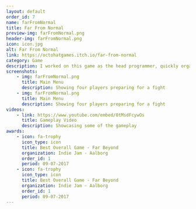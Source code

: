 ```yaml
---
layout: default
order_id: 7
name: farFromNormal
title: Far From Normal
preview-img: farFromNormal.png
header-img: farFromNormal.png
icon: icon.jpg
alt: Far From Normal
link: https://octohatgames.itch.io/far-from-normal
category: Game
description: I worked on this game as the head programmer, quickly organizing and settling on tasks with the other two programmers. We worked on it using Unity. <br>The game, at it's core, is a local multiplayer king of the hill game with a little bit of arena combat sprinkled in. There is a basic inventory system, giving players the ability to pick up and use items as well as environmental threats from the tentacles that can break in through the stage.<br><br>
screenshots:
    - img: farFromNormal.png
      title: Main Menu
      description: Showing four players preparing for a fight
    - img: farFromNormal.png
      title: Main Menu
      description: Showing four players preparing for a fight
videos:
    - link: https://www.youtube.com/embed/0tMsdFcywOs
      title: Gameplay Video
      description: Showcasing some of the gameplay
awards:
    - icon: fa-trophy
      icon_type: icon
      title: Best Overall Game - Far Beyond
      organization: Indie Jam - Aalborg
      order_id: 1
      period: 09-07-2017
    - icon: fa-trophy
      icon_type: icon
      title: Best Overall Game - Far Beyond
      organization: Indie Jam - Aalborg
      order_id: 1
      period: 09-07-2017
---
```


